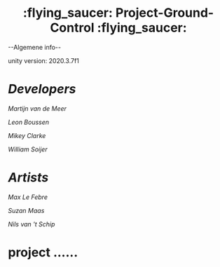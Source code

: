 <h1 align='center'> :flying_saucer: Project-Ground-Control :flying_saucer:</h1>


--Algemene info--

unity version: 2020.3.7f1



<h1><i>Developers</i></h1>

*Martijn van de Meer*

*Leon Boussen*

*Mikey Clarke*

*William Soijer*


<h1><i>Artists</i></h1>

*Max Le Febre*

*Suzan Maas*

*Nils van 't Schip*


# project ......
